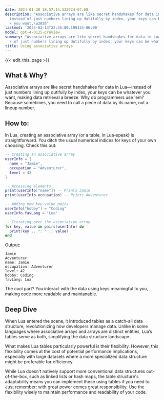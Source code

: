 ```yaml
---
date: 2024-01-30 18:57:14.533924-07:00
description: "Associative arrays are like secret handshakes for data in Lua\u2014\
  instead of just numbers lining up dutifully by index, your keys can be whatever\
  \ you want,\u2026"
lastmod: '2024-03-13T22:45:00.199134-06:00'
model: gpt-4-0125-preview
summary: "Associative arrays are like secret handshakes for data in Lua\u2014instead\
  \ of just numbers lining up dutifully by index, your keys can be whatever you want,\u2026"
title: Using associative arrays
---
```


{{< edit_this_page >}}

## What & Why?

Associative arrays are like secret handshakes for data in Lua—instead of just numbers lining up dutifully by index, your keys can be whatever you want, making data retrieval a breeze. Why do programmers use 'em? Because sometimes, you need to call a piece of data by its name, not a lineup number.

## How to:

In Lua, creating an associative array (or a table, in Lua-speak) is straightforward. You ditch the usual numerical indices for keys of your own choosing. Check this out:

```Lua
-- Creating an associative array
userInfo = {
  name = "Jamie",
  occupation = "Adventurer",
  level = 42
}

-- Accessing elements
print(userInfo["name"]) -- Prints Jamie
print(userInfo.occupation) -- Prints Adventurer

-- Adding new key-value pairs
userInfo["hobby"] = "Coding"
userInfo.favLang = "Lua"

-- Iterating over the associative array
for key, value in pairs(userInfo) do
  print(key .. ": " .. value)
end
```

Output:
```
Jamie
Adventurer
name: Jamie
occupation: Adventurer
level: 42
hobby: Coding
favLang: Lua
```

The cool part? You interact with the data using keys meaningful to you, making code more readable and maintanable.

## Deep Dive

When Lua entered the scene, it introduced tables as a catch-all data structure, revolutionizing how developers manage data. Unlike in some languages where associative arrays and arrays are distinct entities, Lua’s tables serve as both, simplifying the data structure landscape.

What makes Lua tables particularly powerful is their flexibility. However, this flexibility comes at the cost of potential performance implications, especially with large datasets where a more specialized data structure might be preferable for efficiency.

While Lua doesn't natively support more conventional data structures out-of-the-box, such as linked lists or hash maps, the table structure's adaptability means you can implement these using tables if you need to. Just remember: with great power comes great responsibility. Use the flexibility wisely to maintain performance and readability of your code.
